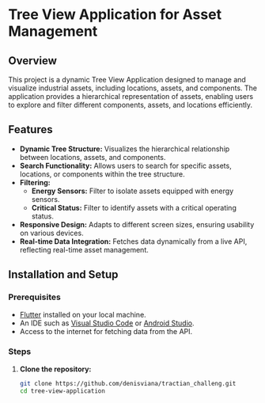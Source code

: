 # Tree View Application for Asset Management

## Overview

This project is a dynamic Tree View Application designed to manage and visualize industrial assets, including locations, assets, and components. The application provides a hierarchical representation of assets, enabling users to explore and filter different components, assets, and locations efficiently.

## Features

- **Dynamic Tree Structure:** Visualizes the hierarchical relationship between locations, assets, and components.
- **Search Functionality:** Allows users to search for specific assets, locations, or components within the tree structure.
- **Filtering:**
    - **Energy Sensors:** Filter to isolate assets equipped with energy sensors.
    - **Critical Status:** Filter to identify assets with a critical operating status.
- **Responsive Design:** Adapts to different screen sizes, ensuring usability on various devices.
- **Real-time Data Integration:** Fetches data dynamically from a live API, reflecting real-time asset management.

## Installation and Setup

### Prerequisites

- [Flutter](https://flutter.dev/docs/get-started/install) installed on your local machine.
- An IDE such as [Visual Studio Code](https://code.visualstudio.com/) or [Android Studio](https://developer.android.com/studio).
- Access to the internet for fetching data from the API.

### Steps

1. **Clone the repository:**

   ```bash
   git clone https://github.com/denisviana/tractian_challeng.git
   cd tree-view-application

